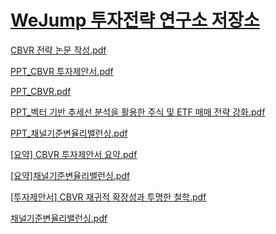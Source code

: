# [WeJump 투자전략 연구소 저장소](https://crowmag2.github.io/wejump/ "WeJump 투자전략 연구소 저장소")

[CBVR 전략 논문 작성.pdf](https://crowmag2.github.io/wejump/CBVR%20%EC%A0%84%EB%9E%B5%20%EB%85%BC%EB%AC%B8%20%EC%9E%91%EC%84%B1.pdf "CBVR 전략 논문 작성.pdf")

[PPT_CBVR 투자제안서.pdf](https://crowmag2.github.io/wejump/PPT_CBVR%20%ED%88%AC%EC%9E%90%EC%A0%9C%EC%95%88%EC%84%9C.pdf "PPT_CBVR 투자제안서.pdf")

[PPT_CBVR.pdf](https://crowmag2.github.io/wejump/PPT_CBVR.pdf "PPT_CBVR.pdf")

[PPT_벡터 기반 추세선 분석을 활용한 주식 및 ETF 매매 전략 강화.pdf](https://crowmag2.github.io/wejump/PPT_%EB%B2%A1%ED%84%B0%20%EA%B8%B0%EB%B0%98%20%EC%B6%94%EC%84%B8%EC%84%A0%20%EB%B6%84%EC%84%9D%EC%9D%84%20%ED%99%9C%EC%9A%A9%ED%95%9C%20%EC%A3%BC%EC%8B%9D%20%EB%B0%8F%20ETF%20%EB%A7%A4%EB%A7%A4%20%EC%A0%84%EB%9E%B5%20%EA%B0%95%ED%99%94.pdf "PPT_벡터 기반 추세선 분석을 활용한 주식 및 ETF 매매 전략 강화.pdf")

[PPT_채널기준변율리밸런싱.pdf](https://crowmag2.github.io/wejump/PPT_%EC%B1%84%EB%84%90%EA%B8%B0%EC%A4%80%EB%B3%80%EC%9C%A8%EB%A6%AC%EB%B0%B8%EB%9F%B0%EC%8B%B1.pdf "PPT_채널기준변율리밸런싱.pdf")

[[요약] CBVR 투자제안서 요약.pdf](https://crowmag2.github.io/wejump/%5B%EC%9A%94%EC%95%BD%5D%20CBVR%20%ED%88%AC%EC%9E%90%EC%A0%9C%EC%95%88%EC%84%9C%20%EC%9A%94%EC%95%BD.pdf "[요약] CBVR 투자제안서 요약.pdf")

[[요약]채널기준변율리밸런싱.pdf](https://crowmag2.github.io/wejump/%5B%EC%9A%94%EC%95%BD%5D%EC%B1%84%EB%84%90%EA%B8%B0%EC%A4%80%EB%B3%80%EC%9C%A8%EB%A6%AC%EB%B0%B8%EB%9F%B0%EC%8B%B1.pdf "[요약]채널기준변율리밸런싱.pdf")

[[투자제안서] CBVR 재귀적 확장성과 투명한 철학.pdf](https://crowmag2.github.io/wejump/%5B%ED%88%AC%EC%9E%90%EC%A0%9C%EC%95%88%EC%84%9C%5D%20CBVR%20%EC%9E%AC%EA%B7%80%EC%A0%81%20%ED%99%95%EC%9E%A5%EC%84%B1%EA%B3%BC%20%ED%88%AC%EB%AA%85%ED%95%9C%20%EC%B2%A0%ED%95%99.pdf "[투자제안서] CBVR 재귀적 확장성과 투명한 철학.pdf")

[채널기준변율리밸런싱.pdf](https://crowmag2.github.io/wejump/%EC%B1%84%EB%84%90%EA%B8%B0%EC%A4%80%EB%B3%80%EC%9C%A8%EB%A6%AC%EB%B0%B8%EB%9F%B0%EC%8B%B1.pdf "채널기준변율리밸런싱.pdf")
